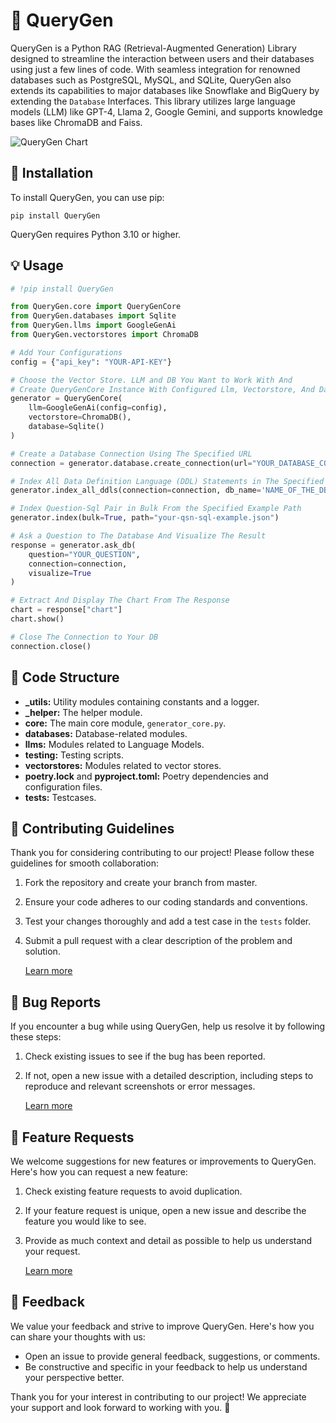# 🧠 QueryGen

QueryGen is a Python RAG (Retrieval-Augmented Generation) Library designed to streamline the interaction between users and their databases using just a few lines of code. With seamless integration for renowned databases such as PostgreSQL, MySQL, and SQLite, QueryGen also extends its capabilities to major databases like Snowflake and BigQuery by extending the `Database` Interfaces. This library utilizes large language models (LLM) like GPT-4, Llama 2, Google Gemini, and supports knowledge bases like ChromaDB and Faiss.

![QueryGen Chart](https://github.com/Arunim313/QueryGin/blob/main/assets/photo.png)


## 🚀 Installation

To install QueryGen, you can use pip:

```commandline
pip install QueryGen
```

QueryGen requires Python 3.10 or higher.

## 💡 Usage
```python
# !pip install QueryGen

from QueryGen.core import QueryGenCore
from QueryGen.databases import Sqlite
from QueryGen.llms import GoogleGenAi
from QueryGen.vectorstores import ChromaDB

# Add Your Configurations
config = {"api_key": "YOUR-API-KEY"}

# Choose the Vector Store. LLM and DB You Want to Work With And
# Create QueryGenCore Instance With Configured Llm, Vectorstore, And Database
generator = QueryGenCore(
    llm=GoogleGenAi(config=config),
    vectorstore=ChromaDB(),
    database=Sqlite()
)

# Create a Database Connection Using The Specified URL
connection = generator.database.create_connection(url="YOUR_DATABASE_CONNECTION_URL")

# Index All Data Definition Language (DDL) Statements in The Specified Database Into The Vectorstore
generator.index_all_ddls(connection=connection, db_name='NAME_OF_THE_DB')

# Index Question-Sql Pair in Bulk From the Specified Example Path
generator.index(bulk=True, path="your-qsn-sql-example.json")

# Ask a Question to The Database And Visualize The Result
response = generator.ask_db(
    question="YOUR_QUESTION",
    connection=connection,
    visualize=True
)

# Extract And Display The Chart From The Response
chart = response["chart"]
chart.show()

# Close The Connection to Your DB
connection.close()
```
## 📁 Code Structure 

- **_utils:** Utility modules containing constants and a logger.
- **_helper:** The helper module.
- **core:** The main core module, `generator_core.py`.
- **databases:** Database-related modules.
- **llms:** Modules related to Language Models.
- **testing:** Testing scripts.
- **vectorstores:** Modules related to vector stores.
- **poetry.lock** and **pyproject.toml:** Poetry dependencies and configuration files.
- **tests:** Testcases.

## 🤝 Contributing Guidelines 

Thank you for considering contributing to our project! Please follow these guidelines for smooth collaboration:

1. Fork the repository and create your branch from master.
2. Ensure your code adheres to our coding standards and conventions.
3. Test your changes thoroughly and add a test case in the `tests` folder.
4. Submit a pull request with a clear description of the problem and solution.

   [Learn more](CONTRIBUTING.md)

## 🐛 Bug Reports

If you encounter a bug while using QueryGen, help us resolve it by following these steps:

1. Check existing issues to see if the bug has been reported.
2. If not, open a new issue with a detailed description, including steps to reproduce and relevant screenshots or error messages.
   
     [Learn more](.github/ISSUE_TEMPLATE/bug-report.md)

##  🚀 Feature Requests

We welcome suggestions for new features or improvements to QueryGen. Here's how you can request a new feature:

1. Check existing feature requests to avoid duplication.
2. If your feature request is unique, open a new issue and describe the feature you would like to see.
3. Provide as much context and detail as possible to help us understand your request.

    [Learn more](.github/ISSUE_TEMPLATE/feature-request.md)

## 📣 Feedback

We value your feedback and strive to improve QueryGen. Here's how you can share your thoughts with us:

- Open an issue to provide general feedback, suggestions, or comments.
- Be constructive and specific in your feedback to help us understand your perspective better.

Thank you for your interest in contributing to our project! We appreciate your support and look forward to working with you. 🚀



